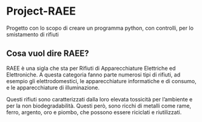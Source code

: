 # Project-RAEE

Progetto con lo scopo di creare un programma python, con controlli, per lo smistamento di rifiuti

## Cosa vuol dire RAEE?

RAEE è una sigla che sta per Rifiuti di Apparecchiature Elettriche ed Elettroniche. A questa categoria fanno parte numerosi tipi di rifiuti, ad esempio gli elettrodomestici, le apparecchiature informatiche e di consumo, e le apparecchiature di illuminazione.

Questi rifiuti sono caratterizzati dalla loro elevata tossicità per l’ambiente e per la non biodegradabilità. Questi però, sono ricchi di metalli come rame, ferro, argento, oro e piombo, che possono essere riciclati e riutilizzati.

